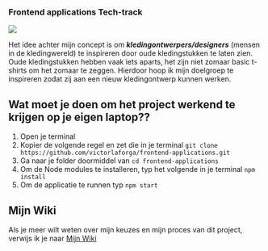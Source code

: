 ### Frontend applications Tech-track
![](https://user-images.githubusercontent.com/37700441/67942928-3fe5a380-fbd9-11e9-9b74-131a31d84a5b.png)

Het idee achter mijn concept is om **_kledingontwerpers/designers_** (mensen in de kledingwereld) te inspireren door oude kledingstukken te laten zien. Oude kledingstukken hebben vaak iets aparts, het zijn niet zomaar basic t-shirts om het zomaar te zeggen. Hierdoor hoop ik mijn doelgroep te inspireren zodat zij aan een nieuw kledingontwerp kunnen werken.

## Wat moet je doen om het project werkend te krijgen op je eigen laptop??
1. Open je terminal
2. Kopier de volgende regel en zet die in je terminal `git clone https://github.com/victorlaforga/frontend-applications.git`
3. Ga naar je folder doormiddel van `cd frontend-applications`
4. Om de Node modules te installeren, typ het volgende in je terminal `npm install`
5. Om de applicatie te runnen typ `npm start`

## Mijn Wiki
Als je meer wilt weten over mijn keuzes en mijn proces van dit project, verwijs ik je naar [Mijn Wiki](https://github.com/victorlaforga/frontend-applications/wiki)
